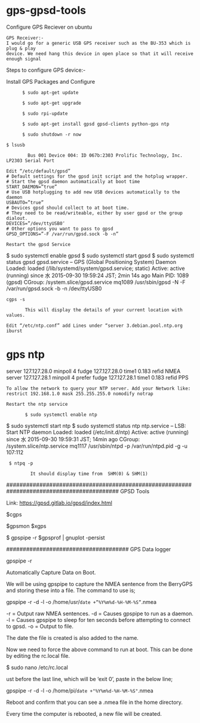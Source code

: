 # gps-gpsd-tools
Configure GPS Reciever on ubuntu

    GPS Receiver:-
    I would go for a generic USB GPS receiver such as the BU-353 which is plug & play
    device. We need hang this device in open place so that it will receive enough signal

Steps to configure GPS device:-        

Install GPS Packages and Configure

          $ sudo apt-get update

          $ sudo apt-get upgrade

          $ sudo rpi-update

          $ sudo apt-get install gpsd gpsd-clients python-gps ntp

          $ sudo shutdown -r now

    $ lsusb

            Bus 001 Device 004: ID 067b:2303 Prolific Technology, Inc. LP2303 Serial Port

    Edit “/etc/default/gpsd”
    # Default settings for the gpsd init script and the hotplug wrapper.
    # Start the gpsd daemon automatically at boot time
    START_DAEMON=”true”
    # Use USB hotplugging to add new USB devices automatically to the daemon
    USBAUTO=”true”
    # Devices gpsd should collect to at boot time.
    # They need to be read/writeable, either by user gpsd or the group
    dialout.
    DEVICES=”/dev/ttyUSB0″
    # Other options you want to pass to gpsd
    GPSD_OPTIONS=”-F /var/run/gpsd.sock -b -n”

    Restart the gpsd Service                                                                                                                          

$ sudo systemctl enable gpsd
$ sudo systemctl start gpsd
$ sudo systemctl status gpsd
gpsd.service – GPS (Global Positioning System) Daemon
Loaded: loaded (/lib/systemd/system/gpsd.service; static)
Active: active (running) since 水 2015-09-30 19:59:24 JST; 2min 14s ago
Main PID: 1089 (gpsd)
CGroup: /system.slice/gpsd.service
mq1089 /usr/sbin/gpsd -N -F /var/run/gpsd.sock -b -n /dev/ttyUSB0

    cgps -s

           This will display the details of your current location with values.

    Edit “/etc/ntp.conf” add Lines under “server 3.debian.pool.ntp.org iburst   

# gps ntp

server 127.127.28.0 minpoll 4
fudge 127.127.28.0  time1 0.183 refid NMEA
server 127.127.28.1 minpoll 4 prefer
fudge 127.127.28.1  time1 0.183 refid PPS

    To allow the network to query your NTP server. Add your Network like:
    restrict 192.168.1.0 mask 255.255.255.0 nomodify notrap

    Restart the ntp service

           $ sudo systemctl enable ntp
$ sudo systemctl start ntp
$ sudo systemctl status ntp
ntp.service – LSB: Start NTP daemon
Loaded: loaded (/etc/init.d/ntp)
Active: active (running) since 水 2015-09-30 19:59:31 JST; 14min ago
CGroup: /system.slice/ntp.service
mq1117 /usr/sbin/ntpd -p /var/run/ntpd.pid -g -u 107:112

     $ ntpq -p

             It should display time from  SHM(0) & SHM(1)
             
##########################################################################################
GPSD Tools

Link:
https://gpsd.gitlab.io/gpsd/index.html

$cgps

$gpsmon
$xgps

$ gpspipe -r
$gpsprof | gnuplot -persist

#####################################
GPS Data logger 

gpspipe -r

Automatically Capture Data on Boot.

We will be using gpspipe to capture the NMEA sentence from the BerryGPS and storing these into a file. The command to use is;

gpspipe -r -d -l -o /home/usr/`date +”%Y%m%d-%H-%M-%S”`.nmea

-r = Output raw NMEA sentences.
-d = Causes gpspipe to run as a daemon.
-l = Causes gpspipe to sleep for ten seconds before attempting to connect to gpsd.
-o = Output to file.

The date the file is created is also added to the name.

Now we need to force the above command to run at boot. This can be done by editing the rc.local file.

$ sudo nano /etc/rc.local

ust before the last line, which will be ‘exit 0’, paste in the below line;

gpspipe -r -d -l -o /home/pi/`date +"%Y%m%d-%H-%M-%S"`.nmea

Reboot and confirm that you can see a .nmea file in the home directory.

Every time the computer is rebooted, a new file will be created.
